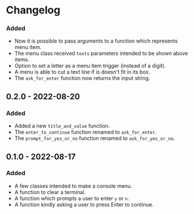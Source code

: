 # Changelog

<!-- ## [Unreleased] -->

### Added

- Now it is possible to pass arguments to a function which represents menu item.
- The menu class received `texts` parameters intended to be shown above items.
- Option to set a letter as a menu item trigger (instead of a digit).
- A menu is able to cut a text line if is doesn't fit in its box.
- The `ask_for_enter` function now returns the input string.

## 0.2.0 - 2022-08-20

### Added

- Added a new `title_and_value` function.
- The `enter_to_continue` function renamed to `ask_for_enter`.
- The `prompt_for_yes_or_no` function renamed to `ask_for_yes_or_no`.

## 0.1.0 - 2022-08-17

### Added

- A few classes intended to make a console menu.
- A function to clear a terminal.
- A function which prompts a user to enter `y` or `n`.
- A function kindly asking a user to press Enter to continue.